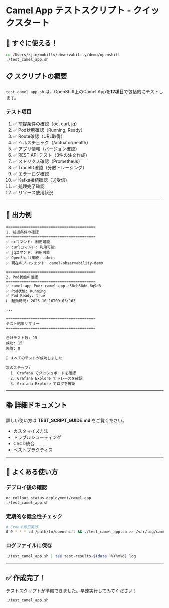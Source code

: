 # Camel App テストスクリプト - クイックスタート

## 🚀 すぐに使える！

```bash
cd /Users/kjin/mobills/observability/demo/openshift
./test_camel_app.sh
```

## 📋 スクリプトの概要

`test_camel_app.sh` は、OpenShift上のCamel Appを**12項目**で包括的にテストします。

### テスト項目

1. ✅ 前提条件の確認（oc, curl, jq）
2. ✅ Pod状態確認（Running, Ready）
3. ✅ Route確認（URL取得）
4. ✅ ヘルスチェック（/actuator/health）
5. ✅ アプリ情報（バージョン確認）
6. ✅ REST API テスト（3件の注文作成）
7. ✅ メトリクス確認（Prometheus）
8. ✅ TraceID確認（分散トレーシング）
9. ✅ エラーログ確認
10. ✅ Kafka接続確認（送受信）
11. ✅ 処理完了確認
12. ✅ リソース使用状況

---

## 🎨 出力例

```
========================================
1. 前提条件の確認
========================================
✅ ocコマンド: 利用可能
✅ curlコマンド: 利用可能
✅ jqコマンド: 利用可能
✅ OpenShift接続: admin
✅ 現在のプロジェクト: camel-observability-demo

========================================
2. Pod状態の確認
========================================
✅ camel-app Pod: camel-app-c58cb68dd-6q9d8
✅ Pod状態: Running
✅ Pod Ready: true
ℹ️  起動時間: 2025-10-16T09:05:16Z

...

========================================
テスト結果サマリー
========================================

合計テスト数: 15
成功: 15
失敗: 0

🎉 すべてのテストが成功しました！

次のステップ:
  1. Grafana でダッシュボードを確認
  2. Grafana Explore でトレースを確認
  3. Grafana Explore でログを確認
```

---

## 📚 詳細ドキュメント

詳しい使い方は **TEST_SCRIPT_GUIDE.md** をご覧ください。

- カスタマイズ方法
- トラブルシューティング
- CI/CD統合
- ベストプラクティス

---

## 🎯 よくある使い方

### デプロイ後の確認

```bash
oc rollout status deployment/camel-app
./test_camel_app.sh
```

### 定期的な健全性チェック

```bash
# Cronで毎日実行
0 9 * * * cd /path/to/openshift && ./test_camel_app.sh >> /var/log/camel-test.log 2>&1
```

### ログファイルに保存

```bash
./test_camel_app.sh | tee test-results-$(date +%Y%m%d).log
```

---

## ✅ 作成完了！

テストスクリプトが準備できました。早速実行してみてください！

```bash
./test_camel_app.sh
```




